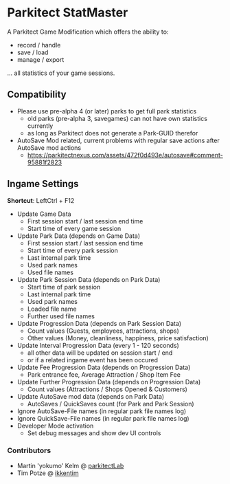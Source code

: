 # Parkitect StatMaster

A Parkitect Game Modification which offers the ability to:
* record / handle
* save / load
* manage / export

... all statistics of your game sessions.

## Compatibility
+ Please use pre-alpha 4 (or later) parks to get full park statistics
  - old parks (pre-alpha 3, savegames) can not have own statistics currently
  - as long as Parkitect does not generate a Park-GUID therefor
+ AutoSave Mod related, current problems with regular save actions after AutoSave mod actions
  - https://parkitectnexus.com/assets/472f0d493e/autosave#comment-95881f2823

## Ingame Settings

**Shortcut**: LeftCtrl + F12

+ Update Game Data
  - First session start / last session end time
  - Start time of every game session
+ Update Park Data (depends on Game Data)
  - First session start / last session end time
  - Start time of every park session
  - Last internal park time
  - Used park names
  - Used file names
+ Update Park Session Data (depends on Park Data)
  - Start time of park session
  - Last internal park time
  - Used park names
  - Loaded file name
  - Further used file names
+ Update Progression Data (depends on Park Session Data)
  - Count values (Guests, employees, attractions, shops)
  - Other values (Money, cleanliness, happiness, price satisfaction)
+ Update Interval Progression Data (every 1 - 120 seconds)
  - all other data will be updated on session start / end
  - or if a related ingame event has been occured
+ Update Fee Progression Data (depends on Progression Data)
  - Park entrance fee, Average Attraction / Shop Item Fee
+ Update Further Progression Data (depends on Progression Data)
  - Count values (Attractions / Shops Opened & Customers)
+ Update AutoSave mod data (depends on Park Data)
  - AutoSaves / QuickSaves count (for Park and Park Session)
+ Ignore AutoSave-File names (in regular park file names log)
+ Ignore QuickSave-File names (in regular park file names log)
+ Developer Mode activation
  - Set debug messages and show dev UI controls

### Contributors
* Martin 'yokumo' Kelm  @ [parkitectLab](https://github.com/parkitectLab/statMaster)
* Tim Potze @ [ikkentim](https://github.com/ikkentim/statMaster)
